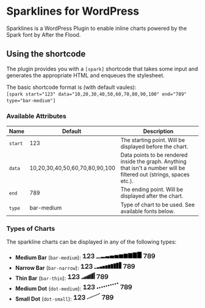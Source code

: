 # Sparklines for WordPress
Sparklines is a WordPress Plugin to enable inline charts powered by the Spark font by After the Flood.

## Using the shortcode
The plugin provides you with a `[spark]` shortcode that takes some input and
generates the appropriate HTML and enqueues the stylesheet.

The basic shortcode format is (with default vaules):  
`[spark start="123" data="10,20,30,40,50,60,70,80,90,100" end="789" type="bar-medium"]`

### Available Attributes
| Name | Default | Description |
| --- | --- | --- |
| `start` | 123 | The starting point. Will be displayed before the chart. |
| `data` | 10,20,30,40,50,60,70,80,90,100 | <div>Data points to be rendered inside the graph. Anything that isn't a number will be filtered out (strings, spaces etc.).|
| `end` | 789 | The ending point. Will be displayed after the chart. |
| `type` | bar-medium | Type of chart to be used. See available fonts below. |

### Types of Charts
The sparkline charts can be displayed in any of the following types:

- **Medium Bar** (`bar-medium`): ![Medium Bar Sparkline](./img/bar-medium.png)
- **Narrow Bar** (`bar-narrow`): ![Narrow Bar Sparkline](./img/bar-narrow.png)
- **Thin Bar** (`bar-thin`): ![Thin Bar Sparkline](./img/bar-thin.png)
- **Medium Dot** (`dot-medium`): ![Medium Dot Sparkline](./img/dot-medium.png)
- **Small Dot** (`dot-small`): ![Small Dot Sparkline](./img/dot-small.png)
